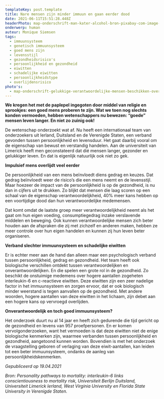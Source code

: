 ```yaml
---
templateKey: post.template
title: Nare mensen zijn minder immuun en gaan eerder dood
date: 2021-06-11T15:51:28.448Z
headerPhoto: map-onderschrift-man-kater-alcohol-bron-pixabay-com-image-img-man-kater-alcohol-jpg
onderwerp: human
auteur: Monique Siemsen
tags:
  - immuunsysteem
  - genetisch immuunsysteem
  - goed mens zijn
  - levensstijl
  - gezondheidsrisico's
  - persoonlijkheid en gezondheid
  - eiwitten
  - schadelijke eiwitten
  - persoonlijkheidstype
  - overlijdensrisico
photo's:
  - map-onderschrift-gelukkige-verantwoordelijke-mensen-beschikken-over-minder-cellen-die-hun-immuunsysteem-aanvallen-bron-pixabay-com-image-img-man-springend-gelukkig-jpg
---
```

**We kregen het met de paplepel ingegoten door middel van religie en sprookjes: een goed mens proberen te zijn. Wat we toen nog slechts konden vermoeden, hebben wetenschappers nu bewezen: “goede” mensen leven langer. En niet zo zuinig ook!**

De wetenschap onderzoekt wat af. Nu heeft een internationaal team van onderzoekers uit Ierland, Duitsland en de Verenigde Staten, een verband gevonden tussen persoonlijkheid en levensduur. Het gaat daarbij vooral om de eigenschap van bewust en verstandig handelen. Aan de universiteit van Limerick heeft men geconstateerd dat dié mensen langer, gezonder en gelukkiger leven. En dat is eigenlijk natuurlijk ook niet zo gek.

**Impulsief mens overlijdt veel eerder**

De persoonlijkheid van een mens beïnvloedt diens gedrag en keuzes. Dat gedrag beïnvloedt weer de risico’s die een mens neemt en de levensstijl. Maar hoezeer de impact van de persoonlijkheid is op de gezondheid, is nu dan in cijfers uit te drukken. Zo blijkt dat mensen die laag scoren op een schaal van de eigenschap verantwoordelijkheid, 40% meer kans hebben op een voortijdige dood dan hun verantwoordelijke medemensen. 

Dat komt omdat de laatste groep meer verantwoordelijkheid neemt als het gaat om hun eigen voeding, consumptiegedrag inzake verslavende middelen en beweging. Ook kunnen verantwoordelijke mensen zich beter houden aan de afspraken die zij met zichzelf en anderen maken, hebben ze meer controle over hun eigen handelen en kunnen zij hun leven beter organiseren.

**Verband slechter immuunsysteem en schadelijke eiwitten**

Er is echter meer aan de hand dan alleen maar een psychologisch verband tussen persoonlijkheid, gedrag en gezondheid. Het team heeft ook biologische verschillen ontdekt tussen verantwoordelijken en onverantwoordelijken. En die spelen een grote rol in de gezondheid. Zo beschikt de onstuimige medemens over hogere aantallen zogeheten interleukin-6 en c-reactieve eiwitten. Deze eiwitten zijn een zeer nadelige factor in het immuunsysteem en zorgen ervoor, dat er ook biologisch minder weerstand is tegen aanvallen op de gezondheid. Met andere woorden, hogere aantallen van deze eiwitten in het lichaam, zijn debet aan een hogere kans op vervroegd overlijden.

**Onverantwoordelijk en toch goed immuunsysteem?**

Het onderzoek duurt nu al 14 jaar en heeft zich gedurende die tijd gericht op de gezondheid en levens van 957 proefpersonen. En er komen vervolgonderzoeken, want het vermoeden is dat deze eiwitten niet de enige biologische kenmerken zijn, waarmee verbanden tussen persoonlijkheid en gezondheid, aangetoond kunnen worden. Bovendien is met het onderzoek de vraagstelling geboren of verlaging van deze eiwit-aantallen, kan leiden tot een beter immuunsysteem, ondanks de aanleg van persoonlijkheidskenmerken.

*Gepubliceerd op 19.04.2021*

*Bron: Personality pathways to mortality: interleukin-6 links conscientiousness to mortality risk, Universiteit Berlijn Duitsland, Universiteit Limerick Ierland, West Virginia University en Florida State University in Verenigde Staten.*